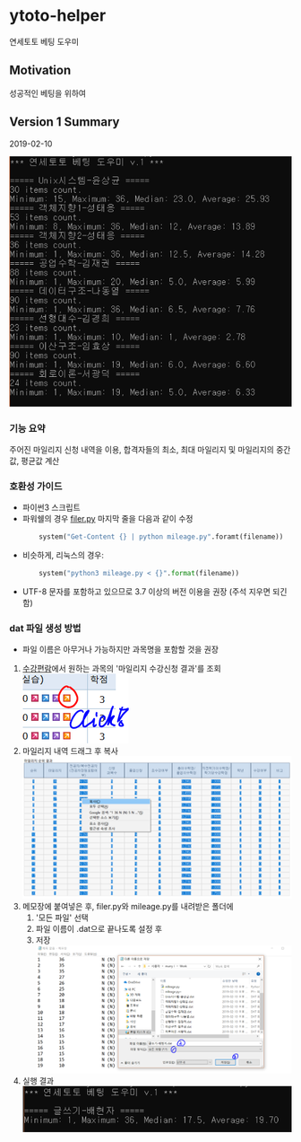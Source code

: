 # ytoto-helper
연세토토 베팅 도우미

## Motivation
성공적인 베팅을 위하여

## Version 1 Summary
2019-02-10

![helper-v1](img/helper-v1.png)

### 기능 요약
주어진 마일리지 신청 내역을 이용, 합격자들의 최소, 최대 마일리지 및 마일리지의 중간값, 평균값 계산

### 호환성 가이드
- 파이썬3 스크립트
- 파워쉘의 경우 [filer.py](src/filer.py) 마지막 줄을 다음과 같이 수정
  ```python
	  system("Get-Content {} | python mileage.py".foramt(filename))
  ```
- 비슷하게, 리눅스의 경우:
  ```python
	  system("python3 mileage.py < {}".format(filename))
  ```
- UTF-8 문자를 포함하고 있으므로 3.7 이상의 버전 이용을 권장 (주석 지우면 되긴 함)

### dat 파일 생성 방법
- 파일 이름은 아무거나 가능하지만 과목명을 포함할 것을 권장

1. [수강편람](http://ysweb.yonsei.ac.kr:8888/curri120601/curri_new.jsp#top)에서 원하는 과목의 '마일리지 수강신청 결과'를 조회
  ![helper-v1-0](img/helper-v1-0.png)
2. 마일리지 내역 드래그 후 복사
  ![helper-v1-1](img/helper-v1-1.png)
3. 메모장에 붙여넣은 후, filer.py와 mileage.py를 내려받은 폴더에
   1. '모든 파일' 선택
   2. 파일 이름이 .dat으로 끝나도록 설정 후
   3. 저장
   ![helper-v1-2](img/helper-v1-2.png)
4. 실행 결과
   ![helper-v1-3](img/helper-v1-3.png)
